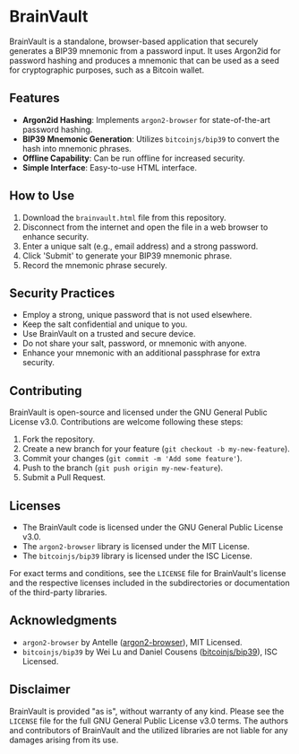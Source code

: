 # BrainVault

BrainVault is a standalone, browser-based application that securely generates a BIP39 mnemonic from a password input. It uses Argon2id for password hashing and produces a mnemonic that can be used as a seed for cryptographic purposes, such as a Bitcoin wallet.

## Features

- **Argon2id Hashing**: Implements `argon2-browser` for state-of-the-art password hashing.
- **BIP39 Mnemonic Generation**: Utilizes `bitcoinjs/bip39` to convert the hash into mnemonic phrases.
- **Offline Capability**: Can be run offline for increased security.
- **Simple Interface**: Easy-to-use HTML interface.

## How to Use

1. Download the `brainvault.html` file from this repository.
2. Disconnect from the internet and open the file in a web browser to enhance security.
3. Enter a unique salt (e.g., email address) and a strong password.
4. Click 'Submit' to generate your BIP39 mnemonic phrase.
5. Record the mnemonic phrase securely.

## Security Practices

- Employ a strong, unique password that is not used elsewhere.
- Keep the salt confidential and unique to you.
- Use BrainVault on a trusted and secure device.
- Do not share your salt, password, or mnemonic with anyone.
- Enhance your mnemonic with an additional passphrase for extra security.

## Contributing

BrainVault is open-source and licensed under the GNU General Public License v3.0. Contributions are welcome following these steps:

1. Fork the repository.
2. Create a new branch for your feature (`git checkout -b my-new-feature`).
3. Commit your changes (`git commit -m 'Add some feature'`).
4. Push to the branch (`git push origin my-new-feature`).
5. Submit a Pull Request.

## Licenses

- The BrainVault code is licensed under the GNU General Public License v3.0.
- The `argon2-browser` library is licensed under the MIT License.
- The `bitcoinjs/bip39` library is licensed under the ISC License.

For exact terms and conditions, see the `LICENSE` file for BrainVault's license and the respective licenses included in the subdirectories or documentation of the third-party libraries.

## Acknowledgments

- `argon2-browser` by Antelle ([argon2-browser](https://github.com/antelle/argon2-browser)), MIT Licensed.
- `bitcoinjs/bip39` by Wei Lu and Daniel Cousens ([bitcoinjs/bip39](https://github.com/bitcoinjs/bip39)), ISC Licensed.

## Disclaimer

BrainVault is provided "as is", without warranty of any kind. Please see the `LICENSE` file for the full GNU General Public License v3.0 terms. The authors and contributors of BrainVault and the utilized libraries are not liable for any damages arising from its use.
